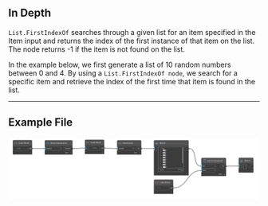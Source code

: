 ## In Depth
`List.FirstIndexOf` searches through a given list for an item specified in the Item input and returns the index of the first instance of that item on the list. The node returns -1 if the item is not found on the list.

In the example below, we first generate a list of 10 random numbers between 0 and 4. By using a `List.FirstIndexOf node`, we search for a specific item and retrieve the index of the first time that item is found in the list.
___
## Example File

![List.FirstIndexOf](./DSCore.List.FirstIndexOf_img.jpg)